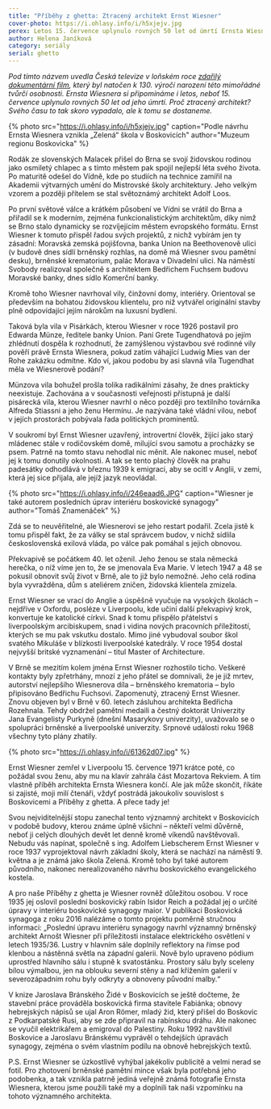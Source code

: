 ```yaml
---
title: "Příběhy z ghetta: Ztracený architekt Ernst Wiesner"
cover-photo: https://i.ohlasy.info/i/h5xjejv.jpg
perex: Letos 15. července uplynulo rovných 50 let od úmrtí Ernsta Wiesnera. Proč ztracený architekt? Svého času to tak skoro vypadalo, ale k tomu se dostaneme…
author: Helena Janíková
category: seriály
serial: ghetto
---
```


*Pod tímto názvem uvedla Česká televize v loňském roce [zdařilý dokumentární film](https://www.ceskatelevize.cz/porady/12232133992-ztraceny-architekt-ernst-wiesner/31929434004/), který byl natočen k 130. výročí narození této mimořádné tvůrčí osobnosti. Ernsta Wiesnera si připomínáme i letos, neboť 15. července uplynulo rovných 50 let od jeho úmrtí. Proč ztracený architekt? Svého času to tak skoro vypadalo, ale k tomu se dostaneme.*

{% photo src="https://i.ohlasy.info/i/h5xjejv.jpg" caption="Podle návrhu Ernsta Wiesnera vznikla „Zelená“ škola v Boskovicích" author="Muzeum regionu Boskovicka" %}

Rodák ze slovenských Malacek přišel do Brna se svojí židovskou rodinou jako osmiletý chlapec a s tímto městem pak spojil nejlepší léta svého života. Po maturitě odešel do Vídně, kde po studiích na technice zamířil na Akademii výtvarných umění do Mistrovské školy architektury. Jeho velkým vzorem a později přítelem se stal světoznámý architekt Adolf Loos.

Po první světové válce a krátkém působení ve Vídni se vrátil do Brna a přiřadil se k moderním, zejména funkcionalistickým architektům, díky nimž se Brno stalo dynamicky se rozvíjejícím městem evropského formátu. Ernst Wiesner k tomuto přispěl řadou svých projektů, z nichž vybírám jen ty zásadní: Moravská zemská pojišťovna, banka Union na Beethovenově ulici (v budově dnes sídlí brněnský rozhlas, na domě má Wiesner svou pamětní desku), brněnské krematorium, palác Morava v Divadelní ulici. Na náměstí Svobody realizoval společně s architektem Bedřichem Fuchsem budovu Moravské banky, dnes sídlo Komerční banky. 

Kromě toho Wiesner navrhoval vily, činžovní domy, interiéry. Orientoval se především na bohatou židovskou klientelu, pro niž vytvářel originální stavby plně odpovídající jejím nárokům na luxusní bydlení. 

Taková byla vila v Pisárkách, kterou Wiesner v roce 1926 postavil pro Edwarda Münze, ředitele banky Union. Paní Grete Tugendhatová po jejím zhlédnutí dospěla k rozhodnutí, že zamýšlenou výstavbou své rodinné vily pověří právě Ernsta Wiesnera, pokud zatím váhající Ludwig Mies van der Rohe zakázku odmítne. Kdo ví, jakou podobu by asi slavná vila Tugendhat měla ve Wiesnerově podání? 

Münzova vila bohužel prošla tolika radikálními zásahy, že dnes prakticky neexistuje. Zachována a v současnosti veřejnosti přístupná je další pisárecká vila, kterou Wiesner navrhl o něco později pro textilního továrníka Alfreda Stiassni a jeho ženu Hermínu. Je nazývána také vládní vilou, neboť v jejích prostorách pobývala řada politických prominentů.

V soukromí byl Ernst Wiesner uzavřený, introvertní člověk, žijící jako starý mládenec stále v rodičovském domě, milující svou samotu a  procházky se psem. Patrně na tomto stavu nehodlal nic měnit. Ale nakonec musel, neboť jej k tomu donutily okolnosti. A tak se tento plachý člověk na prahu padesátky odhodlává v březnu 1939 k emigraci, aby se ocitl v Anglii, v zemi, která jej sice přijala, ale jejíž jazyk neovládal. 

{% photo src="https://i.ohlasy.info/i/246eaad6.JPG" caption="Wiesner je také autorem posledních úprav interiéru boskovické synagogy" author="Tomáš Znamenáček" %}

Zdá se to neuvěřitelné, ale Wiesnerovi se jeho restart podařil. Zcela jistě k tomu přispěl fakt, že za války se stal správcem budov, v nichž sídlila československá exilová vláda, po válce pak pomáhal s jejich obnovou. 

Překvapivě se počátkem 40. let oženil. Jeho ženou se stala německá herečka, o níž víme jen to, že se jmenovala Eva Marie. V letech 1947 a 48 se pokusil obnovit svůj život v Brně, ale to již bylo nemožné. Jeho celá rodina byla vyvražděna, dům s ateliérem zničen, židovská klientela zmizela. 

Ernst Wiesner se vrací do Anglie a úspěšně vyučuje na vysokých školách – nejdříve v Oxfordu, posléze v Liverpoolu, kde učiní další překvapivý krok, konvertuje ke katolické církvi. Snad k tomu přispělo přátelství s liverpoolským arcibiskupem, snad i vidina nových pracovních příležitostí, kterých se mu pak vskutku dostalo. Mimo jiné vybudoval soubor škol svatého Mikuláše v blízkosti liverpoolské katedrály. V roce 1954 dostal nejvyšší britské vyznamenání – titul Master of Architecture.

V Brně se mezitím kolem jména Ernst Wiesner rozhostilo ticho. Veškeré kontakty byly zpřetrhány, mnozí z jeho přátel se domnívali, že je již mrtev, autorství nejlepšího Wiesnerova díla – brněnského krematoria – bylo připisováno Bedřichu Fuchsovi. Zapomenutý, ztracený Ernst Wiesner. 
Znovu objeven byl v Brně v 60. letech zásluhou architekta Bedřicha Rozehnala. Tehdy obdržel pamětní medaili a čestný doktorát Univerzity Jana Evangelisty Purkyně (dnešní Masarykovy univerzity), uvažovalo se o spolupráci brněnské a liverpoolské univerzity. Srpnové události roku 1968 všechny tyto plány zhatily.

{% photo src="https://i.ohlasy.info/i/61362d07.jpg" %}

Ernst Wiesner zemřel v Liverpoolu 15. července 1971 krátce poté, co požádal svou ženu, aby mu na klavír zahrála část Mozartova Rekviem. A tím vlastně příběh architekta Ernsta Wiesnera končí. Ale jak může skončit, říkáte si zajisté, moji milí čtenáři, vždyť postrádá jakoukoliv souvislost s Boskovicemi a Příběhy z ghetta. A přece tady je! 

Svou nejviditelnější stopu zanechal tento významný architekt v Boskovicích v podobě budovy, kterou známe úplně všichni – někteří velmi důvěrně, neboť ji celých dlouhých devět let denně kromě víkendů navštěvovali. Nebudu vás napínat, společně s ing. Adolfem Liebscherem Ernst Wiesner v roce 1937 vyprojektoval návrh základní školy, která se nachází na náměstí 9. května a je známá jako škola Zelená. Kromě toho byl také autorem původního, nakonec nerealizovaného návrhu boskovického evangelického kostela.

A pro naše Příběhy z ghetta je Wiesner rovněž důležitou osobou. V roce 1935 jej oslovil poslední boskovický rabín Isidor Reich a požádal jej o určité úpravy v interiéru boskovické synagogy maior. V publikaci Boskovická synagoga z roku 2016 nalézáme o tomto projektu poměrně stručnou informaci: „Poslední úpravu interiéru synagogy navrhl významný brněnský architekt Arnošt Wiesner při příležitosti instalace elektrického osvětlení v letech 1935/36. Lustry v hlavním sále doplnily reflektory na římse pod klenbou a nástěnná světla na západní galerii. Nově bylo upraveno pódium uprostřed hlavního sálu i stupně k svatostánku. Prostory sálu byly sceleny bílou výmalbou, jen na oblouku severní stěny a nad křížením galerií v severozápadním rohu  byly odkryty a obnoveny původní malby.“ 

V knize Jaroslava Bránského Židé v Boskovicích se ještě dočteme, že stavební práce prováděla boskovická firma stavitele Fabiánka; obnovy hebrejských nápisů se ujal Aron Römer, mladý žid, který přišel do Boskovic z Podkarpatské Rusi, aby se zde připravil na rabínskou dráhu. Ale nakonec se vyučil elektrikářem a emigroval do Palestiny. Roku 1992 navštívil Boskovice a Jaroslavu Bránskému vyprávěl o tehdejších úpravách synagogy, zejména o svém vlastním podílu na obnově hebrejských textů.

P.S. Ernst Wiesner se úzkostlivě vyhýbal jakékoliv publicitě a velmi nerad se fotil. Pro zhotovení brněnské pamětní mince však byla potřebná jeho podobenka, a tak vznikla patrně jediná veřejně známá fotografie Ernsta Wiesnera, kterou jsme použili také my a doplnili tak naši vzpomínku na tohoto významného architekta.